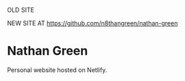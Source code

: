 OLD SITE


NEW SITE AT https://github.com/n8thangreen/nathan-green

# Nathan Green
Personal website hosted on Netlify.
